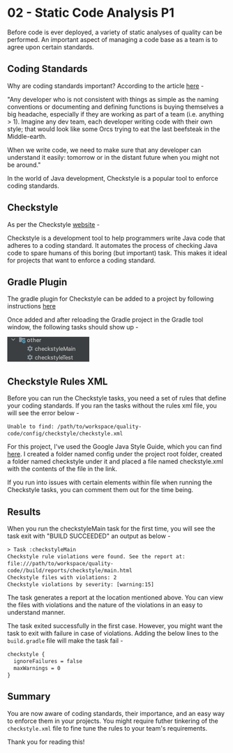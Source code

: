 # 02 - Static Code Analysis P1

Before code is ever deployed, a variety of static analyses of quality can be performed. An important aspect of managing a code base as a team is to agree upon certain standards.

## Coding Standards
Why are coding standards important? According to the article [here](https://medium.com/leafgrowio-engineering/why-is-coding-standards-important-319fce79d1a4) - 

"Any developer who is not consistent with things as simple as the naming conventions or documenting and defining functions is buying themselves a big headache, especially if they are working as part of a team (i.e. anything > 1). Imagine any dev team, each developer writing code with their own style; that would look like some Orcs trying to eat the last beefsteak in the Middle-earth.

When we write code, we need to make sure that any developer can understand it easily: tomorrow or in the distant future when you might not be around."

In the world of Java development, Checkstyle is a popular tool to enforce coding standards.

## Checkstyle

As per the Checkstyle [website](https://checkstyle.sourceforge.io/) -

Checkstyle is a development tool to help programmers write Java code that adheres to a coding standard. It automates the process of checking Java code to spare humans of this boring (but important) task. This makes it ideal for projects that want to enforce a coding standard.

## Gradle Plugin

The gradle plugin for Checkstyle can be added to a project by following instructions [here](https://docs.gradle.org/current/userguide/checkstyle_plugin.html)

Once added and after reloading the Gradle project in the Gradle tool window, the following tasks should show up -

![Checkstyle-Tasks](img/Checkstyle-Tasks.png)

## Checkstyle Rules XML

Before you can run the Checkstyle tasks, you need a set of rules that define your coding standards. If you ran the tasks without the rules xml file, you will see the error below -

```
Unable to find: /path/to/workspace/quality-code/config/checkstyle/checkstyle.xml
```


For this project, I've used the Google Java Style Guide, which you can find [here](https://github.com/checkstyle/checkstyle/blob/master/src/main/resources/google_checks.xml). I created a folder named config under the project root folder, created a folder named checkstyle under it and placed a file named checkstyle.xml with the contents of the file in the link.

If you run into issues with certain elements within file when running the Checkstyle tasks, you can comment them out for the time being.

## Results

When you run the checkstyleMain task for the first time, you will see the task exit with "BUILD SUCCEEDED" an output as below - 

```
> Task :checkstyleMain
Checkstyle rule violations were found. See the report at: file:///path/to/workspace/quality-code//build/reports/checkstyle/main.html
Checkstyle files with violations: 2
Checkstyle violations by severity: [warning:15]
```

The task generates a report at the location mentioned above. You can view the files with violations and the nature of the violations in an easy to understand manner. 

The task exited successfully in the first case. However, you might want the task to exit with failure in case of violations. Adding the below lines to the `build.gradle` file will make the task fail - 

```
checkstyle {
  ignoreFailures = false
  maxWarnings = 0
}
```

## Summary 

You are now aware of coding standards, their importance, and an easy way to enforce them in your projects. You might require futher tinkering of the `checkstyle.xml` file to fine tune the rules to your team's requirements. 

Thank you for reading this!
